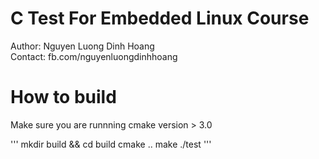 # C Test For Embedded Linux Course

Author: Nguyen Luong Dinh Hoang\
Contact: fb.com/nguyenluongdinhhoang

# How to build

Make sure you are runnning cmake version > 3.0

'''
mkdir build && cd build
cmake ..
make
./test
'''
